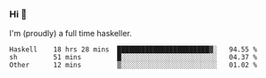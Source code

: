 ### Hi 👋

I'm (proudly) a full time haskeller.

<!--START_SECTION:waka-->

```text
Haskell    18 hrs 28 mins  ███████████████████████▓░   94.55 %
sh         51 mins         █░░░░░░░░░░░░░░░░░░░░░░░░   04.37 %
Other      12 mins         ▒░░░░░░░░░░░░░░░░░░░░░░░░   01.02 %
```

<!--END_SECTION:waka-->
